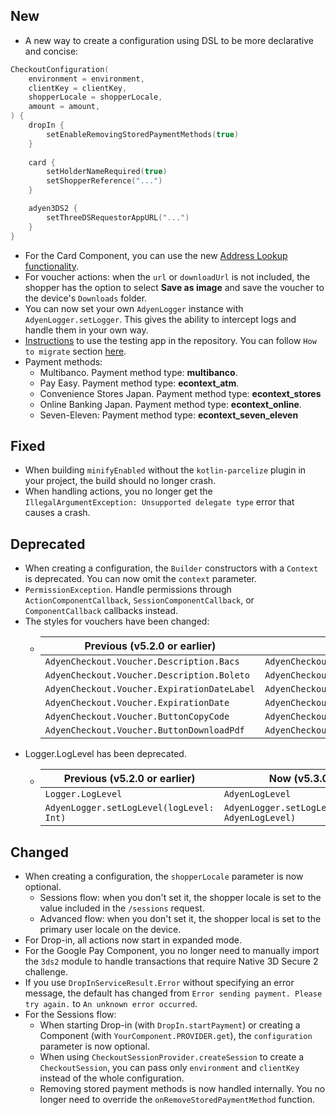 [//]: # (This file will be used for the release notes on GitHub when publishing.)
[//]: # (Types of changes: `Breaking changes` `New` `Added` `Improved` `Changed` `Deprecated` `Removed` `Fixed`)
[//]: # (Example:)
[//]: # (## Added)
[//]: # ( - New payment method)
[//]: # (## Changed)
[//]: # ( - DropIn service's package changed from `com.adyen.dropin` to `com.adyen.dropin.services`)
[//]: # (## Deprecated)
[//]: # ( - Configurations public constructor are deprecated, please use each Configuration's builder to make a Configuration object)

## New
- A new way to create a configuration using DSL to be more declarative and concise:
```Kotlin
CheckoutConfiguration(
    environment = environment,
    clientKey = clientKey,
    shopperLocale = shopperLocale,
    amount = amount,
) {
    dropIn {
        setEnableRemovingStoredPaymentMethods(true)
    }
    
    card {
        setHolderNameRequired(true)
        setShopperReference("...")
    }

    adyen3DS2 {
        setThreeDSRequestorAppURL("...")
    }
}
```

- For the Card Component, you can use the new [Address Lookup functionality](docs/ADDRESS_LOOKUP.md). 
- For voucher actions: when the `url` or `downloadUrl` is not included, the shopper has the option to select **Save as image** and save the voucher to the device's `Downloads` folder.
- You can now set your own `AdyenLogger` instance with `AdyenLogger.setLogger`. This gives the ability to intercept logs and handle them in your own way.
- [Instructions](example-app/README.md) to use the testing app in the repository. You can follow `How to migrate` section [here](https://github.com/Adyen/adyen-android/pull/1505).
- Payment methods:
  - Multibanco. Payment method type: **multibanco**.
  - Pay Easy. Payment method type: **econtext_atm**.
  - Convenience Stores Japan. Payment method type: **econtext_stores**
  - Online Banking Japan. Payment method type: **econtext_online**.
  - Seven-Eleven: Payment method type: **econtext_seven_eleven**

## Fixed
- When building `minifyEnabled` without the `kotlin-parcelize` plugin in your project, the build should no longer crash.
- When handling actions, you no longer get the `IllegalArgumentException: Unsupported delegate type` error that causes a crash.

## Deprecated
- When creating a configuration, the `Builder` constructors with a `Context` is deprecated. You can now omit the `context` parameter.
- `PermissionException`. Handle permissions through `ActionComponentCallback`, `SessionComponentCallback`, or `ComponentCallback` callbacks instead.
- The styles for vouchers have been changed:
    - | Previous (v5.2.0 or earlier)                | Now (v5.3.0)                                  |
      |---------------------------------------------|-----------------------------------------------|
      | `AdyenCheckout.Voucher.Description.Bacs`    | `AdyenCheckout.Voucher.Simple.Description`    |
      | `AdyenCheckout.Voucher.Description.Boleto`  | `AdyenCheckout.Voucher.Full.Description`      |
      | `AdyenCheckout.Voucher.ExpirationDateLabel` | `AdyenCheckout.Voucher.InformationFieldLabel` |
      | `AdyenCheckout.Voucher.ExpirationDate`      | `AdyenCheckout.Voucher.InformationFieldValue` |
      | `AdyenCheckout.Voucher.ButtonCopyCode`      | `AdyenCheckout.Voucher.Button.CopyCode`       |
      | `AdyenCheckout.Voucher.ButtonDownloadPdf`   | `AdyenCheckout.Voucher.Button.DownloadPdf`    |
- Logger.LogLevel has been deprecated.
    - | Previous (v5.2.0 or earlier)             | Now (v5.3.0)                                    |
      |------------------------------------------|-------------------------------------------------|
      | `Logger.LogLevel`                        | `AdyenLogLevel`                                 |
      | `AdyenLogger.setLogLevel(logLevel: Int)` | `AdyenLogger.setLogLevel(level: AdyenLogLevel)` |

## Changed
- When creating a configuration, the `shopperLocale` parameter is now optional.
    - Sessions flow: when you don't set it, the shopper locale is set to the value included in the `/sessions` request.
    - Advanced flow: when you don't set it, the shopper local is set to the primary user locale on the device.
- For Drop-in, all actions now start in expanded mode.
- For the Google Pay Component, you no longer need to manually import the `3ds2` module to handle transactions that require Native 3D Secure 2 challenge.
- If you use `DropInServiceResult.Error` without specifying an error message, the default has changed from `Error sending payment. Please try again.` to `An unknown error occurred`.
- For the Sessions flow:
    - When starting Drop-in (with `DropIn.startPayment`) or creating a Component (with `YourComponent.PROVIDER.get`), the `configuration` parameter is now optional.
    - When using `CheckoutSessionProvider.createSession` to create a `CheckoutSession`, you can pass only `environment` and `clientKey` instead of the whole configuration.
    - Removing stored payment methods is now handled internally. You no longer need to override the `onRemoveStoredPaymentMethod` function.
